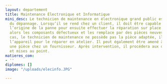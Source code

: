 ```yaml
---
layout: departement
title: Maintenance Électronique et Informatique
mini_desc: Le technicien de maintenance en électronique grand public est un spécialiste
  du dépannage. Lorsqu’il se rend chez un client, il doit être capable de rechercher
  l’origine de la panne pour ensuite effectuer la réparation sur place. Il change
  alors les composants défectueux et les remplace par des pièces neuves. Dans certains
  cas, le technicien de maintenance ne possède pas la pièce adaptée, il emporte alors
  l’appareil pour le réparer en atelier. Il peut également être amené à commander
  une pièce chez un fournisseur. Après intervention, il procédera aux différents réglages
  et mises au point.
matieres_com:
- ''
diplomes: []
image: "/uploads/elecinfo.JPG"

---
```


